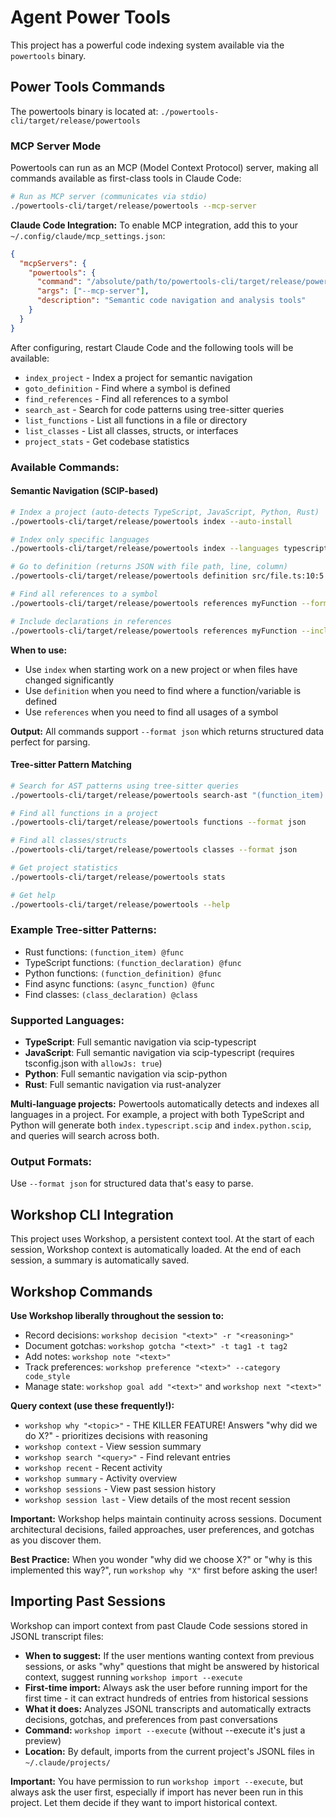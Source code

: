# Agent Power Tools

This project has a powerful code indexing system available via the `powertools` binary.

## Power Tools Commands

The powertools binary is located at: `./powertools-cli/target/release/powertools`

### MCP Server Mode

Powertools can run as an MCP (Model Context Protocol) server, making all commands available as first-class tools in Claude Code:

```bash
# Run as MCP server (communicates via stdio)
./powertools-cli/target/release/powertools --mcp-server
```

**Claude Code Integration:**
To enable MCP integration, add this to your `~/.config/claude/mcp_settings.json`:

```json
{
  "mcpServers": {
    "powertools": {
      "command": "/absolute/path/to/powertools-cli/target/release/powertools",
      "args": ["--mcp-server"],
      "description": "Semantic code navigation and analysis tools"
    }
  }
}
```

After configuring, restart Claude Code and the following tools will be available:
- `index_project` - Index a project for semantic navigation
- `goto_definition` - Find where a symbol is defined
- `find_references` - Find all references to a symbol
- `search_ast` - Search for code patterns using tree-sitter queries
- `list_functions` - List all functions in a file or directory
- `list_classes` - List all classes, structs, or interfaces
- `project_stats` - Get codebase statistics

### Available Commands:

#### Semantic Navigation (SCIP-based)
```bash
# Index a project (auto-detects TypeScript, JavaScript, Python, Rust)
./powertools-cli/target/release/powertools index --auto-install

# Index only specific languages
./powertools-cli/target/release/powertools index --languages typescript python

# Go to definition (returns JSON with file path, line, column)
./powertools-cli/target/release/powertools definition src/file.ts:10:5 --format json -p /path/to/project

# Find all references to a symbol
./powertools-cli/target/release/powertools references myFunction --format json -p /path/to/project

# Include declarations in references
./powertools-cli/target/release/powertools references myFunction --include-declarations --format json
```

**When to use:**
- Use `index` when starting work on a new project or when files have changed significantly
- Use `definition` when you need to find where a function/variable is defined
- Use `references` when you need to find all usages of a symbol

**Output:** All commands support `--format json` which returns structured data perfect for parsing.

#### Tree-sitter Pattern Matching
```bash
# Search for AST patterns using tree-sitter queries
./powertools-cli/target/release/powertools search-ast "(function_item) @func" -p src/

# Find all functions in a project
./powertools-cli/target/release/powertools functions --format json

# Find all classes/structs
./powertools-cli/target/release/powertools classes --format json

# Get project statistics
./powertools-cli/target/release/powertools stats

# Get help
./powertools-cli/target/release/powertools --help
```

### Example Tree-sitter Patterns:
- Rust functions: `(function_item) @func`
- TypeScript functions: `(function_declaration) @func`
- Python functions: `(function_definition) @func`
- Find async functions: `(async_function) @func`
- Find classes: `(class_declaration) @class`

### Supported Languages:
- **TypeScript**: Full semantic navigation via scip-typescript
- **JavaScript**: Full semantic navigation via scip-typescript (requires tsconfig.json with `allowJs: true`)
- **Python**: Full semantic navigation via scip-python
- **Rust**: Full semantic navigation via rust-analyzer

**Multi-language projects:** Powertools automatically detects and indexes all languages in a project. For example, a project with both TypeScript and Python will generate both `index.typescript.scip` and `index.python.scip`, and queries will search across both.

### Output Formats:
Use `--format json` for structured data that's easy to parse.

## Workshop CLI Integration

This project uses Workshop, a persistent context tool. At the start of each session, Workshop context is automatically loaded. At the end of each session, a summary is automatically saved.

## Workshop Commands

**Use Workshop liberally throughout the session to:**
- Record decisions: `workshop decision "<text>" -r "<reasoning>"`
- Document gotchas: `workshop gotcha "<text>" -t tag1 -t tag2`
- Add notes: `workshop note "<text>"`
- Track preferences: `workshop preference "<text>" --category code_style`
- Manage state: `workshop goal add "<text>"` and `workshop next "<text>"`

**Query context (use these frequently!):**
- `workshop why "<topic>"` - THE KILLER FEATURE! Answers "why did we do X?" - prioritizes decisions with reasoning
- `workshop context` - View session summary
- `workshop search "<query>"` - Find relevant entries
- `workshop recent` - Recent activity
- `workshop summary` - Activity overview
- `workshop sessions` - View past session history
- `workshop session last` - View details of the most recent session

**Important:** Workshop helps maintain continuity across sessions. Document architectural decisions, failed approaches, user preferences, and gotchas as you discover them.

**Best Practice:** When you wonder "why did we choose X?" or "why is this implemented this way?", run `workshop why "X"` first before asking the user!

## Importing Past Sessions

Workshop can import context from past Claude Code sessions stored in JSONL transcript files:

- **When to suggest:** If the user mentions wanting context from previous sessions, or asks "why" questions that might be answered by historical context, suggest running `workshop import --execute`
- **First-time import:** Always ask the user before running import for the first time - it can extract hundreds of entries from historical sessions
- **What it does:** Analyzes JSONL transcripts and automatically extracts decisions, gotchas, and preferences from past conversations
- **Command:** `workshop import --execute` (without --execute it's just a preview)
- **Location:** By default, imports from the current project's JSONL files in `~/.claude/projects/`

**Important:** You have permission to run `workshop import --execute`, but always ask the user first, especially if import has never been run in this project. Let them decide if they want to import historical context.
